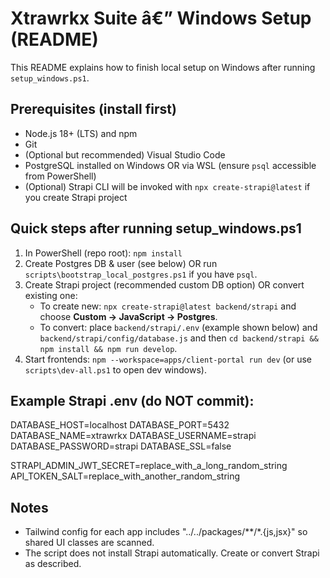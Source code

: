 ﻿# Xtrawrkx Suite â€” Windows Setup (README)

This README explains how to finish local setup on Windows after running `setup_windows.ps1`.

## Prerequisites (install first)
- Node.js 18+ (LTS) and npm
- Git
- (Optional but recommended) Visual Studio Code
- PostgreSQL installed on Windows OR via WSL (ensure `psql` accessible from PowerShell)
- (Optional) Strapi CLI will be invoked with `npx create-strapi@latest` if you create Strapi project

## Quick steps after running setup_windows.ps1
1. In PowerShell (repo root): `npm install`
2. Create Postgres DB & user (see below) OR run `scripts\bootstrap_local_postgres.ps1` if you have `psql`.
3. Create Strapi project (recommended custom DB option) OR convert existing one:
   - To create new: `npx create-strapi@latest backend/strapi` and choose **Custom -> JavaScript -> Postgres**.
   - To convert: place `backend/strapi/.env` (example shown below) and `backend/strapi/config/database.js` and then `cd backend/strapi && npm install && npm run develop`.
4. Start frontends: `npm --workspace=apps/client-portal run dev` (or use `scripts\dev-all.ps1` to open dev windows).

## Example Strapi .env (do NOT commit):
DATABASE_HOST=localhost
DATABASE_PORT=5432
DATABASE_NAME=xtrawrkx
DATABASE_USERNAME=strapi
DATABASE_PASSWORD=strapi
DATABASE_SSL=false

STRAPI_ADMIN_JWT_SECRET=replace_with_a_long_random_string
API_TOKEN_SALT=replace_with_another_random_string

## Notes
- Tailwind config for each app includes \"../../packages/**/*.{js,jsx}\" so shared UI classes are scanned.
- The script does not install Strapi automatically. Create or convert Strapi as described.
